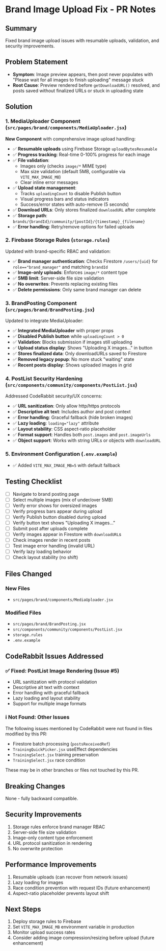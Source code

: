 # Brand Image Upload Fix - PR Notes

## Summary
Fixed brand image upload issues with resumable uploads, validation, and security improvements.

## Problem Statement
- **Symptom**: Image preview appears, then post never populates with "Please wait for all images to finish uploading" message stuck
- **Root Cause**: Preview rendered before `getDownloadURL()` resolved, and posts saved without finalized URLs or stuck in uploading state

## Solution

### 1. MediaUploader Component (`src/pages/brand/components/MediaUploader.jsx`)
**New Component** with comprehensive image upload handling:

- ✅ **Resumable uploads** using Firebase Storage `uploadBytesResumable`
- ✅ **Progress tracking**: Real-time 0-100% progress for each image
- ✅ **File validation**:
  - Images only (checks `image/*` MIME type)
  - Max size validation (default 5MB, configurable via `VITE_MAX_IMAGE_MB`)
  - Clear inline error messages
- ✅ **Upload state management**:
  - Tracks `uploadingCount` to disable Publish button
  - Visual progress bars and status indicators
  - Success/error states with auto-remove (5 seconds)
- ✅ **Download URLs**: Only stores finalized `downloadURL` after complete
- ✅ **Storage path**: `brands/{brandId}/community/{postId}/{timestamp}_{filename}`
- ✅ **Error handling**: Retry/remove options for failed uploads

### 2. Firebase Storage Rules (`storage.rules`)
Updated with brand-specific RBAC and validation:

- ✅ **Brand manager authentication**: Checks Firestore `/users/{uid}` for `role=="brand_manager"` and matching `brandId`
- ✅ **Image-only uploads**: Enforces `image/*` content type
- ✅ **5MB limit**: Server-side file size validation
- ✅ **No overwrites**: Prevents replacing existing files
- ✅ **Delete permissions**: Only same brand manager can delete

### 3. BrandPosting Component (`src/pages/brand/BrandPosting.jsx`)
Updated to integrate MediaUploader:

- ✅ **Integrated MediaUploader** with proper props
- ✅ **Disabled Publish button** while `uploadingCount > 0`
- ✅ **Validation**: Blocks submission if images still uploading
- ✅ **Upload status display**: Shows "Uploading X images..." in button
- ✅ **Stores finalized data**: Only downloadURLs saved to Firestore
- ✅ **Removed legacy popup**: No more stuck "waiting" state
- ✅ **Recent posts display**: Shows uploaded images in grid

### 4. PostList Security Hardening (`src/components/community/components/PostList.jsx`)
Addressed CodeRabbit security/UX concerns:

- ✅ **URL sanitization**: Only allow http/https protocols
- ✅ **Descriptive alt text**: Includes author and post context
- ✅ **Error handling**: Graceful fallback (hide broken images)
- ✅ **Lazy loading**: `loading="lazy"` attribute
- ✅ **Layout stability**: CSS aspect-ratio placeholder
- ✅ **Format support**: Handles both `post.images` and `post.imageUrls`
- ✅ **Object support**: Works with string URLs or objects with `downloadURL`

### 5. Environment Configuration (`.env.example`)
- ✅ Added `VITE_MAX_IMAGE_MB=5` with default fallback

## Testing Checklist

- [ ] Navigate to brand posting page
- [ ] Select multiple images (mix of under/over 5MB)
- [ ] Verify error shows for oversized images
- [ ] Verify progress bars appear during upload
- [ ] Verify Publish button disabled during upload
- [ ] Verify button text shows "Uploading X images..."
- [ ] Submit post after uploads complete
- [ ] Verify images appear in Firestore with `downloadURL`s
- [ ] Check images render in recent posts
- [ ] Test image error handling (invalid URL)
- [ ] Verify lazy loading behavior
- [ ] Check layout stability (no shift)

## Files Changed

### New Files
- `src/pages/brand/components/MediaUploader.jsx`

### Modified Files
- `src/pages/brand/BrandPosting.jsx`
- `src/components/community/components/PostList.jsx`
- `storage.rules`
- `.env.example`

## CodeRabbit Issues Addressed

### ✅ Fixed: PostList Image Rendering (Issue #5)
- URL sanitization with protocol validation
- Descriptive alt text with context
- Error handling with graceful fallback
- Lazy loading and layout stability
- Support for multiple image formats

### ℹ️ Not Found: Other Issues
The following issues mentioned by CodeRabbit were not found in files modified by this PR:
- Firestore batch processing (`postsReceivedRef`)
- `TrainingQuickPicker.jsx` useEffect dependencies
- `TrainingSelect.jsx` training preservation
- `TrainingSelect.jsx` race condition

These may be in other branches or files not touched by this PR.

## Breaking Changes
None - fully backward compatible.

## Security Improvements
1. Storage rules enforce brand manager RBAC
2. Server-side file size validation
3. Image-only content type enforcement
4. URL protocol sanitization in rendering
5. No overwrite protection

## Performance Improvements
1. Resumable uploads (can recover from network issues)
2. Lazy loading for images
3. Race condition prevention with request IDs (future enhancement)
4. Aspect-ratio placeholder prevents layout shift

## Next Steps
1. Deploy storage rules to Firebase
2. Set `VITE_MAX_IMAGE_MB` environment variable in production
3. Monitor upload success rates
4. Consider adding image compression/resizing before upload (future enhancement)
